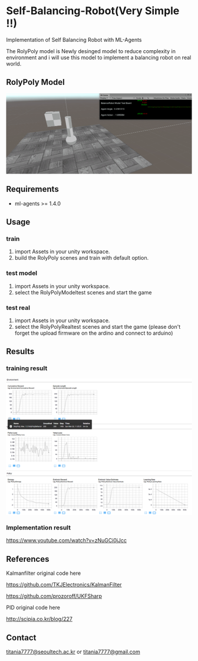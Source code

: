 # Self-Balancing-Robot(Very Simple !!)
Implementation of Self Balancing Robot with ML-Agents

The RolyPoly model is Newly desinged model to reduce complexity in environment and i will use this model to implement a balancing robot on real world.

## RolyPoly Model
<img align="center" src="figures/RolyPolyModelTest.gif" width="750">

## Requirements
*   ml-agents >= 1.4.0

## Usage
### train
1. import Assets in your unity workspace.
2. build the RolyPoly scenes and train with default option.
### test model
1. import Assets in your unity workspace.
2. select the RolyPolyModeltest scenes and start the game
### test real
1. import Assets in your unity workspace.
2. select the RolyPolyRealtest scenes and start the game (please don't forget the upload firmware on the ardino and connect to arduino)

## Results
### training result
<img align="center" src="figures/RolyPolyResult.PNG" width="750">

### Implementation result
https://www.youtube.com/watch?v=zNuGCi0jJcc

## References
Kalmanfilter original code here

https://github.com/TKJElectronics/KalmanFilter

https://github.com/prozoroff/UKFSharp

PID original code here

http://scipia.co.kr/blog/227

## Contact

titania7777@seoultech.ac.kr or titania7777@gmail.com
